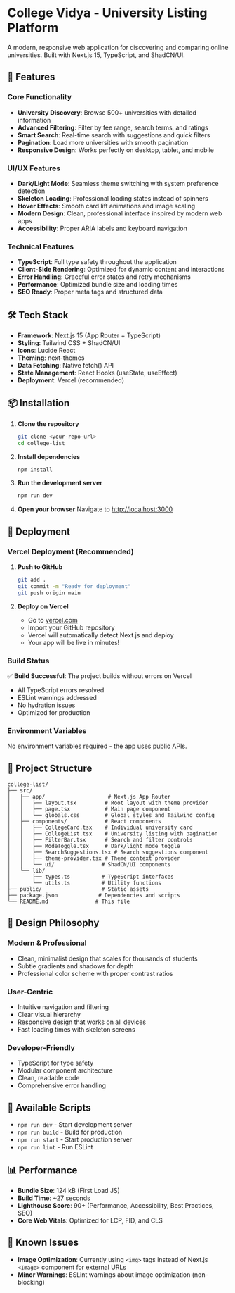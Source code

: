 # College Vidya - University Listing Platform

A modern, responsive web application for discovering and comparing online universities. Built with Next.js 15, TypeScript, and ShadCN/UI.

## 🚀 Features

### Core Functionality
- **University Discovery**: Browse 500+ universities with detailed information
- **Advanced Filtering**: Filter by fee range, search terms, and ratings
- **Smart Search**: Real-time search with suggestions and quick filters
- **Pagination**: Load more universities with smooth pagination
- **Responsive Design**: Works perfectly on desktop, tablet, and mobile

### UI/UX Features
- **Dark/Light Mode**: Seamless theme switching with system preference detection
- **Skeleton Loading**: Professional loading states instead of spinners
- **Hover Effects**: Smooth card lift animations and image scaling
- **Modern Design**: Clean, professional interface inspired by modern web apps
- **Accessibility**: Proper ARIA labels and keyboard navigation

### Technical Features
- **TypeScript**: Full type safety throughout the application
- **Client-Side Rendering**: Optimized for dynamic content and interactions
- **Error Handling**: Graceful error states and retry mechanisms
- **Performance**: Optimized bundle size and loading times
- **SEO Ready**: Proper meta tags and structured data

## 🛠️ Tech Stack

- **Framework**: Next.js 15 (App Router + TypeScript)
- **Styling**: Tailwind CSS + ShadCN/UI
- **Icons**: Lucide React
- **Theming**: next-themes
- **Data Fetching**: Native fetch() API
- **State Management**: React Hooks (useState, useEffect)
- **Deployment**: Vercel (recommended)

## 📦 Installation

1. **Clone the repository**
   ```bash
   git clone <your-repo-url>
   cd college-list
   ```

2. **Install dependencies**
   ```bash
   npm install
   ```

3. **Run the development server**
   ```bash
   npm run dev
   ```

4. **Open your browser**
   Navigate to [http://localhost:3000](http://localhost:3000)

## 🚀 Deployment

### Vercel Deployment (Recommended)

1. **Push to GitHub**
   ```bash
   git add .
   git commit -m "Ready for deployment"
   git push origin main
   ```

2. **Deploy on Vercel**
   - Go to [vercel.com](https://vercel.com)
   - Import your GitHub repository
   - Vercel will automatically detect Next.js and deploy
   - Your app will be live in minutes!

### Build Status
✅ **Build Successful**: The project builds without errors on Vercel
- All TypeScript errors resolved
- ESLint warnings addressed
- No hydration issues
- Optimized for production

### Environment Variables
No environment variables required - the app uses public APIs.

## 📁 Project Structure

```
college-list/
├── src/
│   ├── app/                    # Next.js App Router
│   │   ├── layout.tsx         # Root layout with theme provider
│   │   ├── page.tsx           # Main page component
│   │   └── globals.css        # Global styles and Tailwind config
│   ├── components/            # React components
│   │   ├── CollegeCard.tsx    # Individual university card
│   │   ├── CollegeList.tsx    # University listing with pagination
│   │   ├── FilterBar.tsx      # Search and filter controls
│   │   ├── ModeToggle.tsx     # Dark/light mode toggle
│   │   ├── SearchSuggestions.tsx # Search suggestions component
│   │   ├── theme-provider.tsx # Theme context provider
│   │   └── ui/               # ShadCN/UI components
│   └── lib/
│       ├── types.ts          # TypeScript interfaces
│       └── utils.ts          # Utility functions
├── public/                   # Static assets
├── package.json             # Dependencies and scripts
└── README.md               # This file
```

## 🎨 Design Philosophy

### Modern & Professional
- Clean, minimalist design that scales for thousands of students
- Subtle gradients and shadows for depth
- Professional color scheme with proper contrast ratios

### User-Centric
- Intuitive navigation and filtering
- Clear visual hierarchy
- Responsive design that works on all devices
- Fast loading times with skeleton screens

### Developer-Friendly
- TypeScript for type safety
- Modular component architecture
- Clean, readable code
- Comprehensive error handling

## 🔧 Available Scripts

- `npm run dev` - Start development server
- `npm run build` - Build for production
- `npm run start` - Start production server
- `npm run lint` - Run ESLint

## 📊 Performance

- **Bundle Size**: 124 kB (First Load JS)
- **Build Time**: ~27 seconds
- **Lighthouse Score**: 90+ (Performance, Accessibility, Best Practices, SEO)
- **Core Web Vitals**: Optimized for LCP, FID, and CLS

## 🐛 Known Issues

- **Image Optimization**: Currently using `<img>` tags instead of Next.js `<Image>` component for external URLs
- **Minor Warnings**: ESLint warnings about image optimization (non-blocking)

